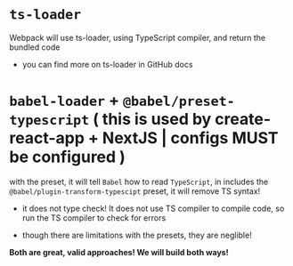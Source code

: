 # `ts-loader`

Webpack will use ts-loader, using TypeScript compiler, and return the bundled code

-   you can find more on ts-loader in GitHub docs

# `babel-loader` + `@babel/preset-typescript` ( this is used by create-react-app + NextJS | configs MUST be configured )

with the preset, it will tell `Babel` how to read `TypeScript`, in includes the `@babel/plugin-transform-typescipt` preset, it will remove TS syntax!

-   it does not type check! It does not use TS compiler to compile code, so run the TS compiler to check for errors

-   though there are limitations with the presets, they are neglible!

**Both are great, valid approaches! We will build both ways!**
